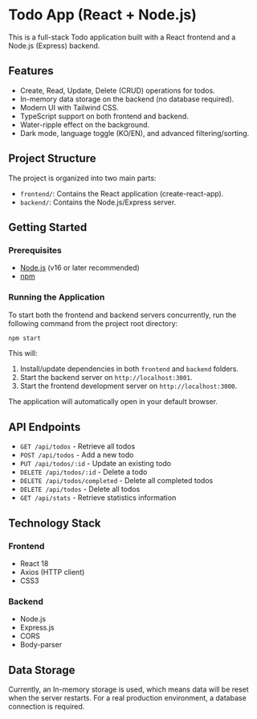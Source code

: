 # Todo App (React + Node.js)

This is a full-stack Todo application built with a React frontend and a Node.js (Express) backend.

## Features

- Create, Read, Update, Delete (CRUD) operations for todos.
- In-memory data storage on the backend (no database required).
- Modern UI with Tailwind CSS.
- TypeScript support on both frontend and backend.
- Water-ripple effect on the background.
- Dark mode, language toggle (KO/EN), and advanced filtering/sorting.

## Project Structure

The project is organized into two main parts:

-   `frontend/`: Contains the React application (create-react-app).
-   `backend/`: Contains the Node.js/Express server.

## Getting Started

### Prerequisites

-   [Node.js](https://nodejs.org/) (v16 or later recommended)
-   [npm](https://www.npmjs.com/)

### Running the Application

To start both the frontend and backend servers concurrently, run the following command from the project root directory:

```bash
npm start
```

This will:
1.  Install/update dependencies in both `frontend` and `backend` folders.
2.  Start the backend server on `http://localhost:3001`.
3.  Start the frontend development server on `http://localhost:3000`.

The application will automatically open in your default browser.

## API Endpoints

- `GET /api/todos` - Retrieve all todos
- `POST /api/todos` - Add a new todo
- `PUT /api/todos/:id` - Update an existing todo
- `DELETE /api/todos/:id` - Delete a todo
- `DELETE /api/todos/completed` - Delete all completed todos
- `DELETE /api/todos` - Delete all todos
- `GET /api/stats` - Retrieve statistics information

## Technology Stack

### Frontend
- React 18
- Axios (HTTP client)
- CSS3

### Backend
- Node.js
- Express.js
- CORS
- Body-parser

## Data Storage

Currently, an In-memory storage is used, which means data will be reset when the server restarts. For a real production environment, a database connection is required. 